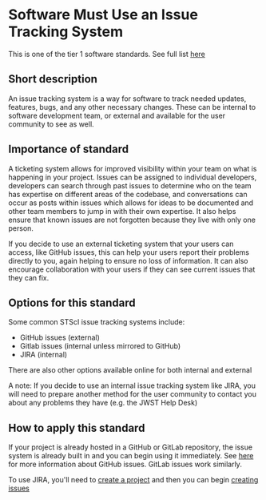 # Software Must Use an Issue Tracking System

This is one of the tier 1 software standards. See full list [here](tier1_standards_overview.md)

## Short description
An issue tracking system is a way for software to track needed updates, features, bugs, and any other necessary changes. These can be internal to software development team, or external and available for the user community to see as well.

## Importance of standard
A ticketing system allows for improved visibility within your team on what is happening in your project. Issues can be assigned to individual developers, developers can search through past issues to determine who on the team has expertise on different areas of the codebase, and conversations can occur as posts within issues which allows for ideas to be documented and other team members to jump in with their own expertise. It also helps ensure that known issues are not forgotten because they live with only one person. 

If you decide to use an external ticketing system that your users can access, like GitHub issues, this can help your users report their problems directly to you, again helping to ensure no loss of information. It can also encourage collaboration with your users if they can see current issues that they can fix.

## Options for this standard
Some common STScI issue tracking systems include:
- GitHub issues (external)
- Gitlab issues (internal unless mirrored to GitHub)
- JIRA (internal)

There are also other options available online for both internal and external

A note: If you decide to use an internal issue tracking system like JIRA, you will need to prepare another method for the user community to contact you about any problems they have (e.g. the JWST Help Desk)

## How to apply this standard
If your project is already hosted in a GitHub or GitLab repository, the issue system is already built in and you can begin using it immediately. See [here](https://help.github.com/en/articles/about-issues) for more information about GitHub issues. GitLab issues work similarly.

To use JIRA, you'll need to [create a project](https://confluence.atlassian.com/jiracorecloud/create-a-project-in-your-new-jira-experience-937885967.html) and then you can begin [creating issues](https://confluence.atlassian.com/jirasoftwarecloud/working-with-issues-764478424.html)
